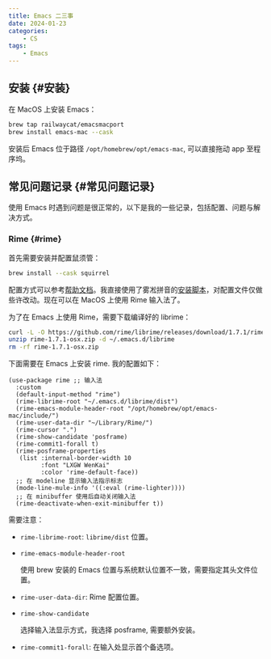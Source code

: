 ```yaml
---
title: Emacs 二三事
date: 2024-01-23
categories:
    - CS
tags:
    - Emacs
---
```


## 安装 {#安装}

在 MacOS 上安装 Emacs：

```bash
brew tap railwaycat/emacsmacport
brew install emacs-mac --cask
```

安装后 Emacs 位于路径 `/opt/homebrew/opt/emacs-mac`, 可以直接拖动 app 至程序坞。

## 常见问题记录 {#常见问题记录}

使用 Emacs 时遇到问题是很正常的，以下是我的一些记录，包括配置、问题与解决方式。


### Rime {#rime}

首先需要安装并配置鼠须管：

```bash
brew install --cask squirrel
```

配置方式可以参考[帮助文档](https://rime.im/docs/)。我直接使用了雾凇拼音的[安装脚本](https://github.com/Mark24Code/rime-auto-deploy)，对配置文件仅做些许改动。现在可以在 MacOS 上使用 Rime 输入法了。

为了在 Emacs 上使用 Rime，需要下载编译好的 librime：

```bash
curl -L -O https://github.com/rime/librime/releases/download/1.7.1/rime-1.7.1-osx.zip
unzip rime-1.7.1-osx.zip -d ~/.emacs.d/librime
rm -rf rime-1.7.1-osx.zip
```

下面需要在 Emacs 上安装 rime. 我的配置如下：

```elisp
(use-package rime ;; 输入法
  :custom
  (default-input-method "rime")
  (rime-librime-root "~/.emacs.d/librime/dist")
  (rime-emacs-module-header-root "/opt/homebrew/opt/emacs-mac/include/")
  (rime-user-data-dir "~/Library/Rime/")
  (rime-cursor ".")
  (rime-show-candidate 'posframe)
  (rime-commit1-forall t)
  (rime-posframe-properties
   (list :internal-border-width 10
         :font "LXGW WenKai"
         :color 'rime-default-face))
  ;; 在 modeline 显示输入法指示标志
  (mode-line-mule-info '((:eval (rime-lighter))))
  ;; 在 minibuffer 使用后自动关闭输入法
  (rime-deactivate-when-exit-minibuffer t))
```

需要注意：

-   `rime-librime-root`: `librime/dist` 位置。
-   `rime-emacs-module-header-root`

    使用 brew 安装的 Emacs 位置与系统默认位置不一致，需要指定其头文件位置。
-   `rime-user-data-dir`: Rime 配置位置。
-   `rime-show-candidate`

    选择输入法显示方式，我选择 posframe, 需要额外安装。

-   `rime-commit1-forall`: 在输入处显示首个备选项。
